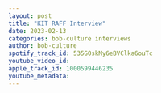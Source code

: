 ```yaml
---
layout: post
title: "KIT RAFF Interview"
date: 2023-02-13
categories: bob-culture interviews
author: bob-culture
spotify_track_id: 535G0skMy6eBVClka6ouTc
youtube_video_id: 
apple_track_id: 1000599446235
youtube_metadata: 
---
```

